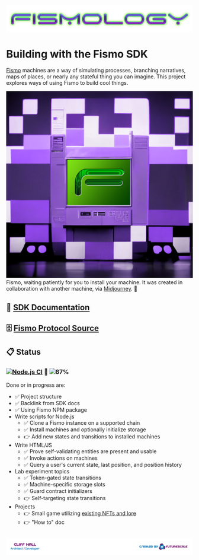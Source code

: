 ![Fismo](docs/images/Fismology.png)
# Building with the Fismo SDK
[Fismo](https://github.com/cliffhall/Fismo) machines are a way of simulating processes, branching narratives, maps of places, or nearly any stateful thing you can imagine. This project explores ways of using Fismo to build cool things.

![Fismology Machine](docs/images/machine.png)
Fismo, waiting patiently for you to install your machine. It was created in collaboration with another machine, via [Midjourney](https://twitter.com/midjourney). 🤖

## 📖 [SDK Documentation](https://docs.fismo.xyz/dev/sdk.html)
## 🗄 [Fismo Protocol Source](https://github.com/cliffhall/Fismo)
## 📋 Status
### [![Node.js CI](https://github.com/cliffhall/Fismo/actions/workflows/node.js.yml/badge.svg)](https://github.com/cliffhall/Fismo/actions/workflows/node.js.yml) 🔬 ![67%](https://progress-bar.dev/67/?title=Progress&width=100&color=0c0c0c)

Done or in progress are:
* ✅ Project structure
* ✅ Backlink from SDK docs
* ✅ Using Fismo NPM package
* Write scripts for Node.js
  * ✅ Clone a Fismo instance on a supported chain
  * ✅ Install machines and optionally initialize storage
  * 👉 Add new states and transitions to installed machines
* Write HTML/JS
  * ✅ Prove self-validating entities are present and usable
  * ✅ Invoke actions on machines
  * ✅ Query a user's current state, last position, and position history
* Lab experiment topics
  * ✅ Token-gated state transitions
  * ✅ Machine-specific storage slots
  * ✅ Guard contract initializers
  * 👉 Self-targeting state transitions
* Projects
  * 👉 Small game utilizing [existing NFTs and lore](https://opensea.io/collection/alch)
  * 👉 "How to" doc
  
##  [![Created by Futurescale](docs/images/created-by.png)](https://futurescale.com)